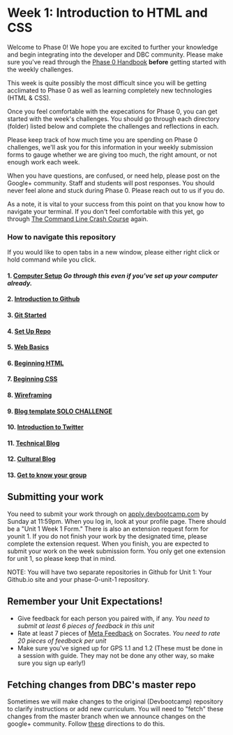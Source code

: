 # Week 1: Introduction to HTML and CSS

Welcome to Phase 0! We hope you are excited to further your knowledge and begin integrating into the developer and DBC community. Please make sure you've read through the [Phase 0 Handbook](https://github.com/devbootcamp/phase_0_handbook) **before** getting started with the weekly challenges.

This week is quite possibly the most difficult since you will be getting acclimated to Phase 0 as well as learning completely new technologies (HTML & CSS).

Once you feel comfortable with the expecations for Phase 0, you can get started with the week's challenges. You should go through each directory (folder) listed below and complete the challenges and reflections in each.

Please keep track of how much time you are spending on Phase 0 challenges, we'll ask you for this information in your weekly submission forms to gauge whether we are giving too much, the right amount, or not enough work each week.

When you have questions, are confused, or need help, please post on the Google+ community. Staff and students will post responses. You should never feel alone and stuck during Phase 0. Please reach out to us if you do.

As a note, it is vital to your success from this point on that you know how to navigate your terminal. If you don't feel comfortable with this yet, go through [The Command Line Crash Course](http://cli.learncodethehardway.org/book/) again.

### How to navigate this repository
If you would like to open tabs in a new window, please either right click or hold command while you click.

#### 1. [Computer Setup](1-computer-setup) *Go through this even if you've set up your computer already.*
#### 2. [Introduction to Github](2-github-intro)
#### 3. [Git Started](3-git-started)
#### 4. [Set Up Repo](4-set-up-repo)
#### 5. [Web Basics](5-web-basics)
#### 6. [Beginning HTML](6-beginning-html)
#### 7. [Beginning CSS](7-beginning-css)
#### 8. [Wireframing](8-wireframing)
#### 9. [Blog template SOLO CHALLENGE](9-blog-template-solo-challenge)
#### 10. [Introduction to Twitter](10-twitter-intro.md)
#### 11. [Technical Blog](11-technical-blog)
#### 12. [Cultural Blog](12-cultural-blog.md)
#### 13. [Get to know your group](13-get-to-know-your-group.md)

## Submitting your work
You need to submit your work through on [apply.devbootcamp.com](http://apply.devbootcamp.com) by Sunday at 11:59pm. When you log in, look at your profile page. There should be a "Unit 1 Week 1 Form." There is also an extension request form for younit 1. If you do not finish your work by the designated time, please complete the extension request. When you finish, you are expected to submit your work on the week submission form. You only get one extension for unit 1, so please keep that in mind.

NOTE: You will have two separate repositories in Github for Unit 1: Your Github.io site and your phase-0-unit-1 repository.

## Remember your Unit Expectations!
- Give feedback for each person you paired with, if any. *You need to submit at least 6 pieces of feedback in this unit*
- Rate at least 7 pieces of [Meta Feedback](https://socrates.devbootcamp.com/feedback) on Socrates. *You need to rate 20 pieces of feedback per unit*
- Make sure you've signed up for GPS 1.1 and 1.2 (These must be done in a session with guide. They may not be done any other way, so make sure you sign up early!)

## Fetching changes from DBC's master repo
Sometimes we will make changes to the original (Devbootcamp) repository to clarify instructions or add new curriculum. You will need to "fetch" these changes from the master branch when we announce changes on the google+ community. Follow [these](https://github.com/Devbootcamp/phase-0-handbook/blob/master/fetching-changes.md) directions to do this.


